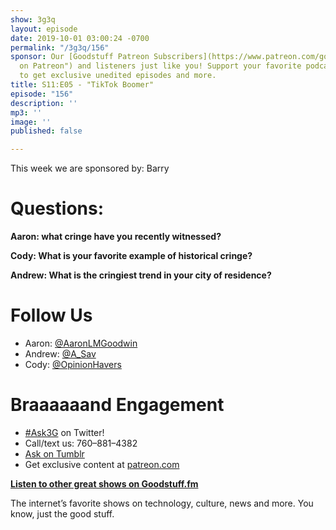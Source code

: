 ```yaml
---
show: 3g3q
layout: episode
date: 2019-10-01 03:00:24 -0700
permalink: "/3g3q/156"
sponsor: Our [Goodstuff Patreon Subscribers](https://www.patreon.com/goodstuff "Goodstuff
  on Patreon") and listeners just like you! Support your favorite podcasts directly
  to get exclusive unedited episodes and more.
title: S11:E05 - "TikTok Boomer"
episode: "156"
description: ''
mp3: ''
image: ''
published: false

---
```


This week we are sponsored by: Barry

# Questions:

**Aaron: what cringe have you recently witnessed?**

**Cody: What is your favorite example of historical cringe?**

**Andrew: What is the cringiest trend in your city of residence?**

# Follow Us

* Aaron: [@AaronLMGoodwin](http://twitter.com/aaronlmgoodwin)
* Andrew: [@A_Sav](http://twitter.com/a_sav)
* Cody: [@OpinionHavers](https://twitter.com/opinionhavers)

# Braaaaaand Engagement

* [#Ask3G](http://twitter.com/) on Twitter!
* Call/text us: 760–881–4382
* [Ask on Tumblr](http://3g3q.co/ask)
* Get exclusive content at [patreon.com](http://www.patreon.com/3g3q)

[**Listen to other great shows on Goodstuff.fm**](http://goodstuff.fm/)

The internet’s favorite shows on technology, culture, news and more. You know, just the good stuff.